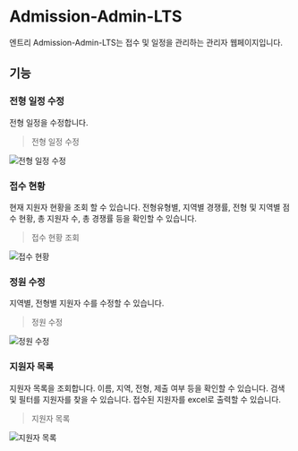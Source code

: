 # Admission-Admin-LTS

엔트리 Admission-Admin-LTS는 접수 및 일정을 관리하는 관리자 웹페이지입니다.

## 기능

### 전형 일정 수정

전형 일정을 수정합니다.

> 전형 일정 수정

![전형 일정 수정](https://github.com/EntryDSM/Admission-Admin-LTS/assets/102665117/07057143-9736-463b-b896-20d27036ae6b)

### 접수 현황

현재 지원자 현황을 조회 할 수 있습니다.
전형유형별, 지역별 경쟁률, 전형 및 지역별 점수 현황, 총 지원자 수, 총 경쟁률 등을 확인할 수 있습니다.

> 접수 현황 조회

![접수 현황](https://github.com/EntryDSM/Admission-Admin-LTS/assets/102665117/80d504eb-b3d0-4334-bedf-c0c80da1ad1b)

### 정원 수정

지역별, 전형별 지원자 수를 수정할 수 있습니다.

> 정원 수정

![정원 수정](https://github.com/EntryDSM/Admission-Admin-LTS/assets/102665117/f7860c9d-1260-4c5c-a538-ec17fff9eebb)

### 지원자 목록

지원자 목록을 조회합니다.
이름, 지역, 전형, 제출 여부 등을 확인할 수 있습니다.
검색 및 필터를 지원자를 찾을 수 있습니다.
접수된 지원자를 excel로 출력할 수 있습니다.

> 지원자 목록

![지원자 목록](https://github.com/EntryDSM/Admission-Admin-LTS/assets/102665117/f9aec52a-451a-4ff6-bb6f-004caf5923ad)
